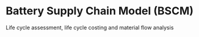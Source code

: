 # Battery Supply Chain Model (BSCM)

Life cycle assessment, life cycle costing and material flow analysis
